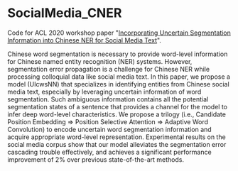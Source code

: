 # SocialMedia_CNER
Code for ACL 2020 workshop paper "[Incorporating Uncertain Segmentation Information into Chinese NER for Social Media Text](https://arxiv.org/abs/2004.06384)".

Chinese word segmentation is necessary to provide word-level information for Chinese named entity recognition (NER) systems. However, segmentation error propagation is a challenge for Chinese NER while processing colloquial data like social media text. In this paper, we propose a model (UIcwsNN) that specializes in identifying entities from Chinese social media text, especially by leveraging uncertain information of word segmentation. Such ambiguous information contains all the potential segmentation states of a sentence that provides a channel for the model to infer deep word-level characteristics. We propose a trilogy (i.e., Candidate Position Embedding => Position Selective Attention => Adaptive Word Convolution) to encode uncertain word segmentation information and acquire appropriate word-level representation. Experimental results on the social media corpus show that our model alleviates the segmentation error cascading trouble effectively, and achieves a significant performance improvement of 2% over previous state-of-the-art methods.

